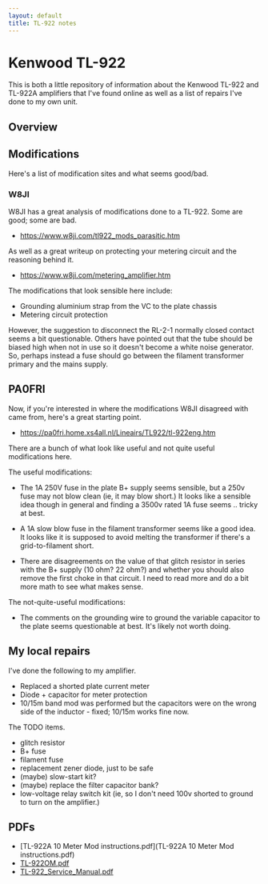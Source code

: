 ```yaml
---
layout: default
title: TL-922 notes
---
```


# Kenwood TL-922

This is both a little repository of information about the Kenwood TL-922
and TL-922A amplifiers that I've found online as well as a list of repairs
I've done to my own unit.

## Overview

## Modifications

Here's a list of modification sites and what seems good/bad.

### W8JI

W8JI has a great analysis of modifications done to a TL-922.  Some are good;
some are bad.

 * <https://www.w8ji.com/tl922_mods_parasitic.htm>

As well as a great writeup on protecting your metering circuit and the reasoning
behind it.

 * <https://www.w8ji.com/metering_amplifier.htm>

The modifications that look sensible here include:

 * Grounding aluminium strap from the VC to the plate chassis
 * Metering circuit protection

However, the suggestion to disconnect the RL-2-1 normally closed contact seems
a bit questionable.  Others have pointed out that the tube should be biased high
when not in use so it doesn't become a white noise generator.  So, perhaps
instead a fuse should go between the filament transformer primary and the
mains supply.

## PA0FRI

Now, if you're interested in where the modifications W8JI disagreed with
came from, here's a great starting point.

 * <https://pa0fri.home.xs4all.nl/Lineairs/TL922/tl-922eng.htm>

There are a bunch of what look like useful and not quite useful modifications here.

The useful modifications:

 * The 1A 250V fuse in the plate B+ supply seems sensible, but a 250v fuse may
   not blow clean (ie, it may blow short.)  It looks like a sensible idea though
   in general and finding a 3500v rated 1A fuse seems .. tricky at best.

 * A 1A slow blow fuse in the filament transformer seems like a good idea.
   It looks like it is supposed to avoid melting the transformer if there's a
   grid-to-filament short.

 * There are disagreements on the value of that glitch resistor in series with
   the B+ supply (10 ohm? 22 ohm?) and whether you should also remove the
   first choke in that circuit.  I need to read more and do a bit more math
   to see what makes sense.

The not-quite-useful modifications:

 * The comments on the grounding wire to ground the variable capacitor
   to the plate seems questionable at best.  It's likely not worth doing.

## My local repairs

I've done the following to my amplifier.

 * Replaced a shorted plate current meter
 * Diode + capacitor for meter protection
 * 10/15m band mod was performed but the capacitors were on the wrong side of
   the inductor - fixed; 10/15m works fine now.

The TODO items.

 * glitch resistor
 * B+ fuse
 * filament fuse
 * replacement zener diode, just to be safe
 * (maybe) slow-start kit?
 * (maybe) replace the filter capacitor bank?
 * low-voltage relay switch kit (ie, so I don't need 100v shorted to ground
   to turn on the amplifier.)

## PDFs

 * [TL-922A 10 Meter Mod instructions.pdf](TL-922A 10 Meter Mod instructions.pdf)
 * [TL-922OM.pdf](TL-922OM.pdf)
 * [TL-922_Service_Manual.pdf](TL-922_Service_Manual.pdf)
